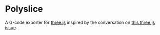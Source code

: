 # Polyslice

A G-code exporter for [three.js](https://github.com/mrdoob/three.js) inspired by the conversation on [this three.js issue](https://github.com/mrdoob/three.js/issues/17981).